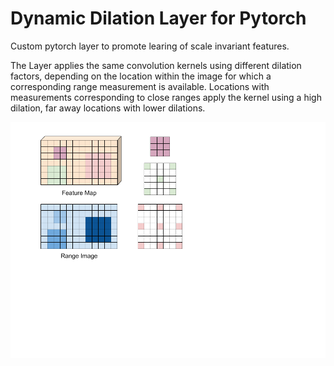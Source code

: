# Dynamic Dilation Layer for Pytorch
Custom pytorch layer to promote learing of scale invariant features.

The Layer applies the same convolution kernels using different dilation factors, depending on the location within the image for which a corresponding range measurement is available. Locations with measurements corresponding to close ranges apply the kernel using a high dilation, far away locations with lower dilations.


![Image](dynamic_dilation.png)